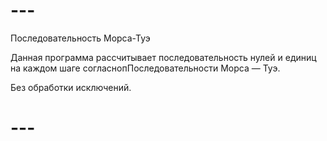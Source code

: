 # ---
Последовательность Морса-Туэ

Данная программа рассчитывает последовательность нулей и единиц на каждом шаге согласнопПоследовательности Морса — Туэ.

Без обработки исключений.

# ---
